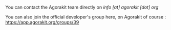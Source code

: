 You can contact the Agorakit team directly on *info [at] agorakit [dot] org*

You can also join the official developer's group here, on Agorakit of course : <https://app.agorakit.org/groups/39>

